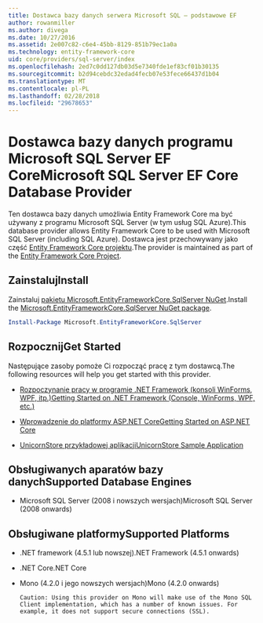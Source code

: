 ```yaml
---
title: Dostawca bazy danych serwera Microsoft SQL — podstawowe EF
author: rowanmiller
ms.author: divega
ms.date: 10/27/2016
ms.assetid: 2e007c82-c6e4-45bb-8129-851b79ec1a0a
ms.technology: entity-framework-core
uid: core/providers/sql-server/index
ms.openlocfilehash: 2ed7c0dd127db03d5e7340fde1ef83cf01b30135
ms.sourcegitcommit: b2d94cebdc32edad4fecb07e53fece66437d1b04
ms.translationtype: MT
ms.contentlocale: pl-PL
ms.lasthandoff: 02/28/2018
ms.locfileid: "29678653"
---
```

# <a name="microsoft-sql-server-ef-core-database-provider"></a><span data-ttu-id="0d37f-102">Dostawca bazy danych programu Microsoft SQL Server EF Core</span><span class="sxs-lookup"><span data-stu-id="0d37f-102">Microsoft SQL Server EF Core Database Provider</span></span>

<span data-ttu-id="0d37f-103">Ten dostawca bazy danych umożliwia Entity Framework Core ma być używany z programu Microsoft SQL Server (w tym usług SQL Azure).</span><span class="sxs-lookup"><span data-stu-id="0d37f-103">This database provider allows Entity Framework Core to be used with Microsoft SQL Server (including SQL Azure).</span></span> <span data-ttu-id="0d37f-104">Dostawca jest przechowywany jako część [Entity Framework Core projektu](https://github.com/aspnet/EntityFrameworkCore).</span><span class="sxs-lookup"><span data-stu-id="0d37f-104">The provider is maintained as part of the [Entity Framework Core Project](https://github.com/aspnet/EntityFrameworkCore).</span></span>

## <a name="install"></a><span data-ttu-id="0d37f-105">Zainstaluj</span><span class="sxs-lookup"><span data-stu-id="0d37f-105">Install</span></span>

<span data-ttu-id="0d37f-106">Zainstaluj [pakietu Microsoft.EntityFrameworkCore.SqlServer NuGet](https://www.nuget.org/packages/Microsoft.EntityFrameworkCore.SqlServer/).</span><span class="sxs-lookup"><span data-stu-id="0d37f-106">Install the [Microsoft.EntityFrameworkCore.SqlServer NuGet package](https://www.nuget.org/packages/Microsoft.EntityFrameworkCore.SqlServer/).</span></span>

``` powershell
Install-Package Microsoft.EntityFrameworkCore.SqlServer
```

## <a name="get-started"></a><span data-ttu-id="0d37f-107">Rozpocznij</span><span class="sxs-lookup"><span data-stu-id="0d37f-107">Get Started</span></span>

<span data-ttu-id="0d37f-108">Następujące zasoby pomoże Ci rozpocząć pracę z tym dostawcą.</span><span class="sxs-lookup"><span data-stu-id="0d37f-108">The following resources will help you get started with this provider.</span></span>
* [<span data-ttu-id="0d37f-109">Rozpoczynanie pracy w programie .NET Framework (konsoli WinForms, WPF, itp.)</span><span class="sxs-lookup"><span data-stu-id="0d37f-109">Getting Started on .NET Framework (Console, WinForms, WPF, etc.)</span></span>](../../get-started/full-dotnet/index.md)

* [<span data-ttu-id="0d37f-110">Wprowadzenie do platformy ASP.NET Core</span><span class="sxs-lookup"><span data-stu-id="0d37f-110">Getting Started on ASP.NET Core</span></span>](../../get-started/aspnetcore/index.md)

* [<span data-ttu-id="0d37f-111">UnicornStore przykładowej aplikacji</span><span class="sxs-lookup"><span data-stu-id="0d37f-111">UnicornStore Sample Application</span></span>](https://github.com/rowanmiller/UnicornStore/tree/master/UnicornStore)

## <a name="supported-database-engines"></a><span data-ttu-id="0d37f-112">Obsługiwanych aparatów bazy danych</span><span class="sxs-lookup"><span data-stu-id="0d37f-112">Supported Database Engines</span></span>

* <span data-ttu-id="0d37f-113">Microsoft SQL Server (2008 i nowszych wersjach)</span><span class="sxs-lookup"><span data-stu-id="0d37f-113">Microsoft SQL Server (2008 onwards)</span></span>

## <a name="supported-platforms"></a><span data-ttu-id="0d37f-114">Obsługiwane platformy</span><span class="sxs-lookup"><span data-stu-id="0d37f-114">Supported Platforms</span></span>

* <span data-ttu-id="0d37f-115">.NET framework (4.5.1 lub nowszej)</span><span class="sxs-lookup"><span data-stu-id="0d37f-115">.NET Framework (4.5.1 onwards)</span></span>

* <span data-ttu-id="0d37f-116">.NET Core</span><span class="sxs-lookup"><span data-stu-id="0d37f-116">.NET Core</span></span>

* <span data-ttu-id="0d37f-117">Mono (4.2.0 i jego nowszych wersjach)</span><span class="sxs-lookup"><span data-stu-id="0d37f-117">Mono (4.2.0 onwards)</span></span>

      Caution: Using this provider on Mono will make use of the Mono SQL Client implementation, which has a number of known issues. For example, it does not support secure connections (SSL).
